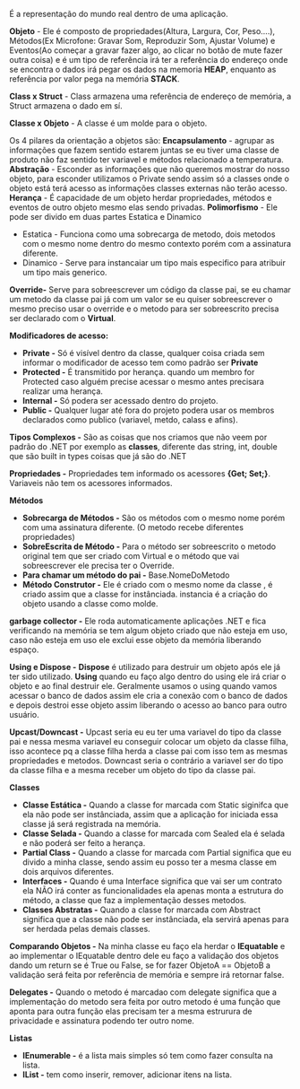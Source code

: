 É a representação do mundo real dentro de uma aplicação.

**Objeto** - Ele é composto de propriedades(Altura, Largura, Cor, Peso….), Métodos(Ex Microfone: Gravar Som, Reproduzir Som, Ajustar Volume) e Eventos(Ao começar a gravar fazer algo, ao clicar no botão de mute fazer outra coisa) e é um tipo de referência irá ter a referência do endereço onde se encontra o dados irá pegar os dados na memoria **HEAP**, enquanto as referência por valor pega na memória **STACK**.

**Class x Struct** - Class armazena uma referência de endereço de memória, a Struct armazena o dado em sí.

**Classe x Objeto** - A classe é um molde para o objeto.

Os 4 pilares da orientação a objetos são:
**Encapsulamento** - agrupar as informações que fazem sentido estarem juntas se eu tiver uma classe de produto não faz sentido ter variavel e métodos relacionado a temperatura.
**Abstração** - Esconder as informações que não queremos mostrar do nosso objeto, para esconder utilizamos o Private sendo assim só a classes onde o objeto está terá acesso as informações classes externas não terão acesso.
**Herança** - É capacidade de um objeto herdar propriedades, métodos e eventos de outro objeto mesmo elas sendo privadas.
**Polimorfismo** - Ele pode ser divido em duas partes Estatica e Dinamico
- Estatica - Funciona como uma sobrecarga de metodo, dois metodos com o mesmo nome dentro do mesmo contexto porém com a assinatura diferente.
- Dinamico - Serve para instancaiar um tipo mais especifico para atribuir um tipo mais generico.

**Override-** Serve para sobreescrever um código da classe pai, se eu chamar um metodo da classe pai já com um valor se eu quiser sobreescrever o mesmo preciso usar o override e o metodo para ser sobreescrito precisa ser declarado com o **Virtual**.

**Modificadores de acesso:**
- **Private -** Só é visível dentro da classe, qualquer coisa criada sem informar o modificador de acesso tem como padrão ser **Private**
- **Protected -** É transmitido por herança. quando um membro for Protected caso alguém precise acessar o mesmo antes precisara realizar uma herança.
- **Internal -** Só podera ser acessado dentro do projeto.
- **Public -** Qualquer lugar até fora do projeto podera usar os membros declarados como publico (variavel, metdo, calass e afins).

**Tipos Complexos -** São as coisas que nos criamos que não veem por padrão do .NET por exemplo as **classes**, diferente das string, int, double que são built in types coisas que já são do .NET

**Propriedades -**  Propriedades tem informado os acessores **{Get; Set;}**. Variaveis não tem os acessores informados.

**Métodos**
- **Sobrecarga de Métodos -** São os métodos com o mesmo nome porém com uma assinatura diferente. (O metodo recebe diferentes propriedades)
- **SobreEscrita de Método -** Para o método ser sobreescrito o metodo original tem que ser criado com Virtual e o método que vai sobreescrever ele precisa ter o Override.
- **Para chamar um método do pai -** Base.NomeDoMetodo
- **Método Construtor -** Ele é criado com o mesmo nome da classe , é criado assim que a classe for instânciada. instancia é a criação do objeto usando a classe como molde.

**garbage collector -** Ele roda automaticamente aplicações .NET e fica verificando na memória se tem algum objeto criado que não esteja em uso, caso não esteja em uso ele exclui esse objeto da memória liberando espaço.

**Using e Dispose -** **Dispose** é utilizado para destruir um objeto após ele já ter sido utilizado. **Using** quando eu faço algo dentro do using ele irá criar o objeto e ao final destruir ele. Geralmente usamos o using quando vamos acessar o banco de dados assim ele cria a conexão com o banco de dados e depois destroi esse objeto assim liberando o acesso ao banco para outro usuário.

**Upcast/Downcast -** Upcast seria eu eu ter uma variavel do tipo da classe pai e nessa mesma variavel eu conseguir colocar um objeto da classe filha, isso acontece pq a classe filha herda a classe pai com isso tem as mesmas propriedades e metodos. Downcast seria o contrário a variavel ser do tipo da classe filha e a mesma receber um objeto do tipo da classe pai.

**Classes**
- **Classe Estática -** Quando a classe for marcada com Static siginifca que ela não pode ser instânciada, assim que a aplicação for iniciada essa classe já será registrada na memória.
- **Classe Selada -** Quando a classe for marcada com Sealed ela é selada e não poderá ser feito a herança.
- **Partial Class -** Quando a classe for marcada com Partial significa que eu divido a minha classe, sendo assim eu posso ter a mesma classe em dois arquivos diferentes.
- **Interfaces -** Quando é uma Interface significa que vai ser um contrato ela NÃO irá conter as funcionalidades ela apenas monta a estrutura do método, a classe que faz a implementação desses metodos.
- **Classes Abstratas -** Quando a classe for marcada com Abstract significa que a classe não pode ser instânciada, ela servirá apenas para ser herdada pelas demais classes.

**Comparando Objetos -** Na minha classe eu faço ela herdar o **IEquatable<Classe>** e ao implementar o IEquatable dentro dele eu faço a validação dos objetos dando um return se é True ou False, se for fazer ObjetoA == ObjetoB a validação será feita por referência de memória e sempre irá retornar false.

**Delegates -**  Quando o metodo é marcadao com delegate significa que a implementação do metodo sera feita por outro metodo é uma função que aponta para outra função elas precisam ter a mesma estrurura de privacidade e assinatura podendo ter outro nome.

**Listas**
- **IEnumerable -** é a lista mais simples só tem como fazer consulta na lista.
- **IList -** tem como inserir, remover, adicionar itens na lista.
